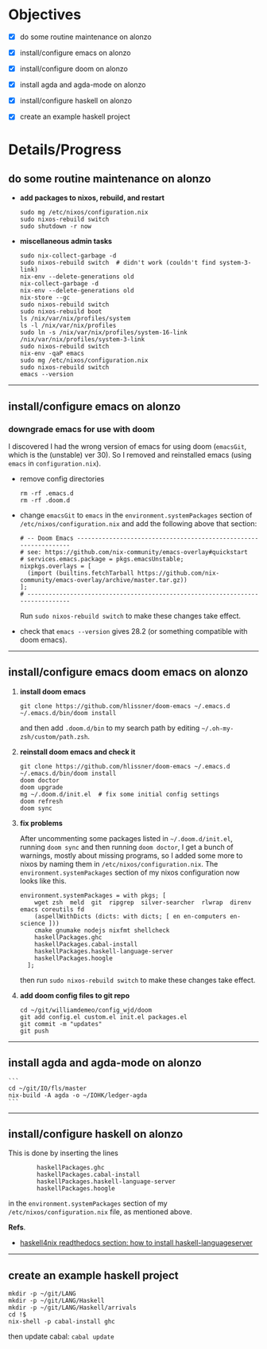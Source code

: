 # Objectives

- [X] do some routine maintenance on alonzo
- [X] install/configure emacs on alonzo
- [X] install/configure doom on alonzo
- [X] install agda and agda-mode on alonzo
- [X] install/configure haskell on alonzo
- [X] create an example haskell project


# Details/Progress

## do some routine maintenance on alonzo

+  **add packages to nixos, rebuild, and restart**
 
   ```
   sudo mg /etc/nixos/configuration.nix
   sudo nixos-rebuild switch
   sudo shutdown -r now
   ```


+  **miscellaneous admin tasks**

    ```
    sudo nix-collect-garbage -d
    sudo nixos-rebuild switch  # didn't work (couldn't find system-3-link)
    nix-env --delete-generations old
    nix-collect-garbage -d
    nix-env --delete-generations old
    nix-store --gc
    sudo nixos-rebuild switch
    sudo nixos-rebuild boot
    ls /nix/var/nix/profiles/system
    ls -l /nix/var/nix/profiles
    sudo ln -s /nix/var/nix/profiles/system-16-link /nix/var/nix/profiles/system-3-link
    sudo nixos-rebuild switch
    nix-env -qaP emacs
    sudo mg /etc/nixos/configuration.nix
    sudo nixos-rebuild switch
    emacs --version
    ```

-------------------------

## install/configure emacs on alonzo

### downgrade emacs for use with doom

I discovered I had the wrong version of emacs for using doom (`emacsGit`, which is the (unstable) ver 30).
So I removed and reinstalled emacs (using `emacs` in `configuration.nix`).
    
+  remove config directories

   ```
   rm -rf .emacs.d
   rm -rf .doom.d
   ```

+  change `emacsGit` to `emacs` in the `environment.systemPackages` section of 
   `/etc/nixos/configuration.nix` and add the following above that section:

   ```
   # -- Doom Emacs -----------------------------------------------------------------
   # see: https://github.com/nix-community/emacs-overlay#quickstart
   # services.emacs.package = pkgs.emacsUnstable;
   nixpkgs.overlays = [
     (import (builtins.fetchTarball https://github.com/nix-community/emacs-overlay/archive/master.tar.gz))
   ];
   # -------------------------------------------------------------------------------
   ```

   Run `sudo nixos-rebuild switch` to make these changes take effect.

+  check that `emacs --version` gives 28.2 (or something compatible with doom emacs).


-----------------------

## install/configure emacs doom emacs on alonzo

1.  **install doom emacs**
    ```
    git clone https://github.com/hlissner/doom-emacs ~/.emacs.d
    ~/.emacs.d/bin/doom install
    ```
    
    and then  add `.doom.d/bin` to my search path by editing `~/.oh-my-zsh/custom/path.zsh`.

    

3.  **reinstall doom emacs and check it**
    
    ```
    git clone https://github.com/hlissner/doom-emacs ~/.emacs.d
    ~/.emacs.d/bin/doom install
    doom doctor
    doom upgrade
    mg ~/.doom.d/init.el  # fix some initial config settings
    doom refresh
    doom sync
    ```

4.  **fix problems**

    After uncommenting some packages listed in `~/.doom.d/init.el`, running `doom sync` and then running 
    `doom doctor`, I get a bunch of warnings, mostly about missing programs, so I added some more 
    to nixos by naming them in `/etc/nixos/configuration.nix`. The `environment.systemPackages` section 
    of my nixos configuration now looks like this.

    ```
    environment.systemPackages = with pkgs; [ 
        wget zsh  meld  git  ripgrep  silver-searcher  rlwrap  direnv  emacs coreutils fd
        (aspellWithDicts (dicts: with dicts; [ en en-computers en-science ]))
        cmake gnumake nodejs nixfmt shellcheck
        haskellPackages.ghc
        haskellPackages.cabal-install
        haskellPackages.haskell-language-server
        haskellPackages.hoogle
      ];
    ```

    then run `sudo nixos-rebuild switch` to make these changes take effect.

5.  **add doom config files to git repo**

    ```
    cd ~/git/williamdemeo/config_wjd/doom
    git add config.el custom.el init.el packages.el
    git commit -m "updates"
    git push
    ```


-------------------------------------

## install agda and agda-mode on alonzo

    ```
    cd ~/git/IO/fls/master
    nix-build -A agda -o ~/IOHK/ledger-agda
    ```
    

-------------------------

## install/configure haskell on alonzo

This is done by inserting the lines

```
        haskellPackages.ghc
        haskellPackages.cabal-install
        haskellPackages.haskell-language-server
        haskellPackages.hoogle
```

in the `environment.systemPackages` section of my `/etc/nixos/configuration.nix` file,
as mentioned above. 
    
**Refs**. 

+  [haskell4nix readthedocs section: how to install haskell-languageserver][haskell4nix]


-----------------------------

## create an example haskell project

```
mkdir -p ~/git/LANG
mkdir -p ~/git/LANG/Haskell
mkdir -p ~/git/LANG/Haskell/arrivals
cd !$
nix-shell -p cabal-install ghc
```
 
then update cabal: `cabal update`


[haskell4nix]: https://haskell4nix.readthedocs.io/nixpkgs-users-guide.html#how-to-install-haskell-language-server
